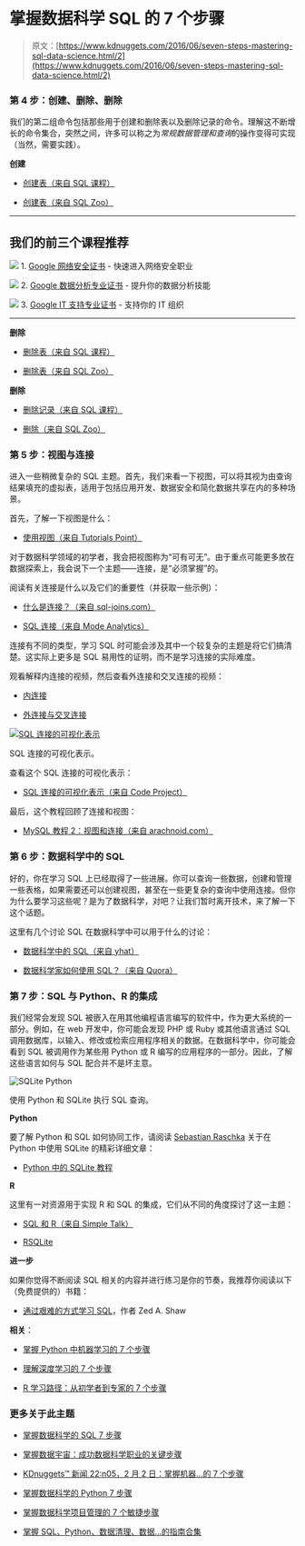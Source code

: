 # 掌握数据科学 SQL 的 7 个步骤

> 原文：[https://www.kdnuggets.com/2016/06/seven-steps-mastering-sql-data-science.html/2](https://www.kdnuggets.com/2016/06/seven-steps-mastering-sql-data-science.html/2)

### 第 4 步：创建、删除、删除

我们的第二组命令包括那些用于创建和删除表以及删除记录的命令。理解这不断增长的命令集合，突然之间，许多可以称之为*常规数据管理和查询*的操作变得可实现（当然，需要实践）。

**创建**

+   [创建表（来自 SQL 课程）](http://www.sqlcourse.com/create.html)

+   [创建表（来自 SQL Zoo）](http://sqlzoo.net/wiki/CREATE_TABLE)

* * *

## 我们的前三个课程推荐

![](../Images/0244c01ba9267c002ef39d4907e0b8fb.png) 1\. [Google 网络安全证书](https://www.kdnuggets.com/google-cybersecurity) - 快速进入网络安全职业

![](../Images/e225c49c3c91745821c8c0368bf04711.png) 2\. [Google 数据分析专业证书](https://www.kdnuggets.com/google-data-analytics) - 提升你的数据分析技能

![](../Images/0244c01ba9267c002ef39d4907e0b8fb.png) 3\. [Google IT 支持专业证书](https://www.kdnuggets.com/google-itsupport) - 支持你的 IT 组织

* * *

**删除**

+   [删除表（来自 SQL 课程）](http://www.sqlcourse.com/drop.html)

+   [删除表（来自 SQL Zoo）](http://sqlzoo.net/wiki/DROP)

**删除**

+   [删除记录（来自 SQL 课程）](http://www.sqlcourse.com/delete.html)

+   [删除（来自 SQL Zoo）](http://sqlzoo.net/wiki/DELETE)

### 第 5 步：视图与连接

进入一些稍微复杂的 SQL 主题。首先，我们来看一下视图，可以将其视为由查询结果填充的虚拟表，适用于包括应用开发、数据安全和简化数据共享在内的多种场景。

首先，了解一下视图是什么：

+   [使用视图（来自 Tutorials Point）](http://www.tutorialspoint.com/sql/sql-using-views.htm)

对于数据科学领域的初学者，我会把视图称为“可有可无”。由于重点可能更多放在数据探索上，我会说下一个主题——连接，是“必须掌握”的。

阅读有关连接是什么以及它们的重要性（并获取一些示例）：

+   [什么是连接？（来自 sql-joins.com）](http://www.sql-join.com/)

+   [SQL 连接（来自 Mode Analytics）](https://community.modeanalytics.com/sql/tutorial/sql-joins/)

连接有不同的类型，学习 SQL 时可能会涉及其中一个较复杂的主题是将它们搞清楚。这实际上更多是 SQL 易用性的证明，而不是学习连接的实际难度。

观看解释内连接的视频，然后查看外连接和交叉连接的视频：

+   [内连接](https://www.youtube.com/watch?v=0FEjw2HnfDs)

+   [外连接与交叉连接](https://www.youtube.com/watch?v=3t2X1jczt4)

[![SQL 连接的可视化表示](../Images/0d5efa70866c8ba79b596ec40adda7dc.png)](http://i.stack.imgur.com/VQ5XP.png)

SQL 连接的可视化表示。

查看这个 SQL 连接的可视化表示：

+   [SQL 连接的可视化表示（来自 Code Project）](http://www.codeproject.com/Articles/33052/Visual-Representation-of-SQL-Joins)

最后，这个教程回顾了连接和视图：

+   [MySQL 教程 2：视图和连接（来自 arachnoid.com）](http://arachnoid.com/MySQL/views_joins.html)

### 第 6 步：数据科学中的 SQL

好的，你在学习 SQL 上已经取得了一些进展。你可以查询一些数据，创建和管理一些表格，如果需要还可以创建视图，甚至在一些更复杂的查询中使用连接。但你为什么要学习这些呢？是为了数据科学，对吧？让我们暂时离开技术，来了解一下这个话题。

这里有几个讨论 SQL 在数据科学中可以用于什么的讨论：

+   [数据科学中的 SQL（来自 yhat）](http://blog.yhat.com/posts/sql-for-data-scientists.html)

+   [数据科学家如何使用 SQL？（来自 Quora）](https://www.quora.com/How-do-data-scientists-use-SQL)

### 第 7 步：SQL 与 Python、R 的集成

我们经常会发现 SQL 被嵌入在用其他编程语言编写的软件中，作为更大系统的一部分。例如，在 web 开发中，你可能会发现 PHP 或 Ruby 或其他语言通过 SQL 调用数据库，以输入、修改或检索应用程序相关的数据。在数据科学中，你可能会看到 SQL 被调用作为某些用 Python 或 R 编写的应用程序的一部分。因此，了解这些语言如何与 SQL 配合并不是坏主意。

![SQLite Python](../Images/b89a683dd98a7eac3d19d4da80aaa787.png)

使用 Python 和 SQLite 执行 SQL 查询。

**Python**

要了解 Python 和 SQL 如何协同工作，请阅读 [Sebastian Raschka](https://twitter.com/rasbt?lang=en) 关于在 Python 中使用 SQLite 的精彩详细文章：

+   [Python 中的 SQLite 教程](http://sebastianraschka.com/Articles/2014_sqlite_in_python_tutorial.html)

**R**

这里有一对资源用于实现 R 和 SQL 的集成，它们从不同的角度探讨了这一主题：

+   [SQL 和 R（来自 Simple Talk）](https://www.simple-talk.com/dotnet/software-tools/sql-and-r-/)

+   [RSQLite](https://github.com/rstats-db/RSQLite)

**进一步**

如果你觉得不断阅读 SQL 相关的内容并进行练习是你的节奏，我推荐你阅读以下（免费提供的）书籍：

+   [通过艰难的方式学习 SQL](http://sql.learncodethehardway.org/)，作者 Zed A. Shaw

**相关**：

+   [掌握 Python 中机器学习的 7 个步骤](/2015/11/seven-steps-machine-learning-python.html)

+   [理解深度学习的 7 个步骤](/2016/01/seven-steps-deep-learning.html)

+   [R 学习路径：从初学者到专家的 7 个步骤](/2016/03/datacamp-r-learning-path-7-steps.html)

### 更多关于此主题

+   [掌握数据科学的 SQL 7 步骤](https://www.kdnuggets.com/2022/04/7-steps-mastering-sql-data-science.html)

+   [掌握数据宇宙：成功数据科学职业的关键步骤](https://www.kdnuggets.com/mastering-the-data-universe-key-steps-to-a-thriving-data-science-career)

+   [KDnuggets™ 新闻 22:n05，2 月 2 日：掌握机器…的 7 个步骤](https://www.kdnuggets.com/2022/n05.html)

+   [掌握数据科学的 Python 7 步骤](https://www.kdnuggets.com/2022/06/7-steps-mastering-python-data-science.html)

+   [掌握数据科学项目管理的 7 个敏捷步骤](https://www.kdnuggets.com/2023/07/7-steps-mastering-data-science-project-management-agile.html)

+   [掌握 SQL、Python、数据清理、数据…的指南合集](https://www.kdnuggets.com/collection-of-guides-on-mastering-sql-python-data-cleaning-data-wrangling-and-exploratory-data-analysis)
